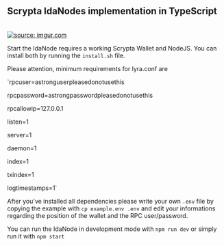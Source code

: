 ## Scrypta IdaNodes implementation in TypeScript
<br>
<a href="http://tiny.cc/devbounty"><img src="https://i.imgur.com/Yf2iz8w.png" title="source: imgur.com" /></a>


Start the IdaNode requires a working Scrypta Wallet and NodeJS.
You can install both by running the `install.sh` file.


Please attention, minimum requirements for lyra.conf are

`rpcuser=astronguserpleasedonotusethis

rpcpassword=astrongpasswordpleasedonotusethis

rpcallowip=127.0.0.1

listen=1

server=1

daemon=1

index=1

txindex=1

logtimestamps=1`


After you've installed all dependencies please write your own `.env` file by copying the example with
`cp example.env .env`
and edit your informations regarding the position of the wallet and the RPC user/password.


You can run the IdaNode in development mode with `npm run dev` or simply run it with `npm start`
